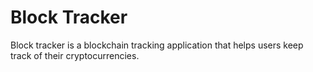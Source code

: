 # Block Tracker
Block tracker is a blockchain tracking application that helps users keep track of their cryptocurrencies.

